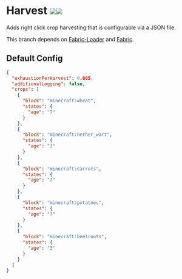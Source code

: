 # Harvest [![](http://cf.way2muchnoise.eu/full_simplerharvest_downloads.svg)![](http://cf.way2muchnoise.eu/versions/simplerharvest.svg)](https://minecraft.curseforge.com/projects/simplerharvest)

Adds right click crop harvesting that is configurable via a JSON file.

This branch depends on [Fabric-Loader](https://fabricmc.net/) and [Fabric](https://minecraft.curseforge.com/projects/fabric).

## Default Config
```json
{
  "exhaustionPerHarvest": 0.005,
  "additionalLogging": false,
  "crops": [
    {
      "block": "minecraft:wheat",
      "states": {
        "age": "7"
      }
    },
    {
      "block": "minecraft:nether_wart",
      "states": {
        "age": "3"
      }
    },
    {
      "block": "minecraft:carrots",
      "states": {
        "age": "7"
      }
    },
    {
      "block": "minecraft:potatoes",
      "states": {
        "age": "7"
      }
    },
    {
      "block": "minecraft:beetroots",
      "states": {
        "age": "3"
      }
    }
  ]
}
```
